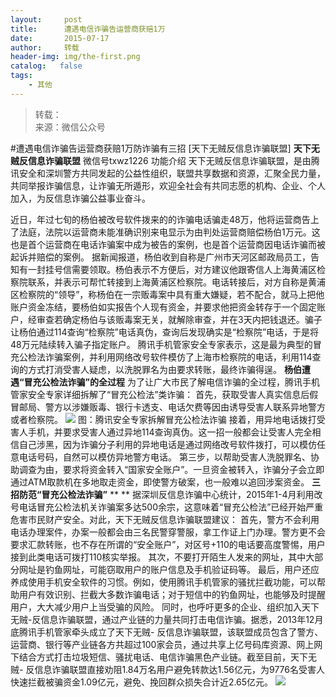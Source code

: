 ```yaml
---
layout:     post
title:      遭遇电信诈骗告运营商获赔1万
date:       2015-07-17
author:     转载
header-img: img/the-first.png
catalog:   false
tags:
    - 其他
---
```


<blockquote><p>转载：<br>
来源：微信公众号</p></blockquote>

#遭遇电信诈骗告运营商获赔1万防诈骗有三招
[天下无贼反信息诈骗联盟]
**天下无贼反信息诈骗联盟**
微信号txwz1226
功能介绍
天下无贼反信息诈骗联盟，是由腾讯安全和深圳警方共同发起的公益性组织，联盟共享数据和资源，汇聚全民力量，共同举报诈骗信息，让诈骗无所遁形，欢迎全社会有共同志愿的机构、企业、个人加入，为反信息诈骗公益事业奋斗。

近日，年过七旬的杨伯被改号软件拨来的的诈骗电话骗走48万，他将运营商告上了法庭，法院以运营商未能准确识别来电显示为由判处运营商赔偿杨伯1万元。这也是首个运营商在电话诈骗案中成为被告的案例，也是首个运营商因电话诈骗而被起诉并赔偿的案例。
据新闻报道，杨伯收到自称是广州市天河区邮政局员工，告知有一封挂号信需要领取。杨伯表示不方便后，对方建议他跟寄信人上海黄浦区检察院联系，并表示可帮忙转接到上海黄浦区检察院。电话转接后，对方自称是黄浦区检察院的“领导”，称杨伯在一宗贩毒案中具有重大嫌疑，若不配合，就马上把他账户资金冻结，要杨伯如实报告个人现有资金，并要求他把资金转存于一个固定账户，经审查若确定杨伯与该贩毒案无关，就解除审查，并在3天内把钱退还。骗子让杨伯通过114查询“检察院”电话真伪，查询后发现确实是“检察院”电话，于是将48万元陆续转入骗子指定账户。
腾讯手机管家安全专家表示，这是最为典型的冒充公检法诈骗案例，并利用网络改号软件模仿了上海市检察院的电话，利用114查询的方式打消受害人疑虑，以洗脱罪名为由要求转账，最终诈骗得逞。
**杨伯遭遇“冒充公检法诈骗”的全过程**
为了让广大市民了解电信诈骗的全过程，腾讯手机管家安全专家详细拆解了“冒充公检法”类诈骗：
首先，获取受害人真实信息后假冒邮局、警方以涉嫌贩毒、银行卡透支、电话欠费等因由诱导受害人联系异地警方或者检察院。
![]({{site.baseurl}}/postimg/3Frx8wcpibSu0J4KlYkW5zzqDZbIOk3dM1neBm3P6ZEj7EB9AGTvldXAOQUqBc8wPibczF0lo2H9JiaRyjM4z39Pg.png)
图：腾讯安全专家拆解冒充公检法诈骗
接着，用异地电话拨打受害人手机，并要求受害人通过异地114查询真伪。这一招一般都会让受害人完全相信自己涉黑，因为诈骗分子利用的异地电话是通过网络改号软件拨打，可以模仿任意电话号码，自然可以模仿异地警方电话。
第三步，以帮助受害人洗脱罪名、协助调查为由，要求将资金转入“国家安全账户”。一旦资金被转入，诈骗分子会立即通过ATM取款机在多地取走资金，即使警方破案，也一般难以追回涉案资金。
**三招防范“冒充公检法诈骗”**
**
**
据深圳反信息诈骗中心统计，2015年1-4月利用改号电话冒充公检法机关诈骗案多达500余宗，这意味着“冒充公检法”已经开始严重危害市民财产安全。对此，天下无贼反信息诈骗联盟建议：
首先，警方不会利用电话办理案件，办案一般都会由三名民警穿警服，拿工作证上门办理。警方更不会要求汇款转账，也不存在所谓的“安全账户”，对区号+110的电话要高度警惕，用户接到此类电话可拨打110核实举报。
其次，不要打开陌生人发来的网址，其中大部分网址是钓鱼网址，可能窃取用户的账户信息及手机验证码等。
最后，用户还应养成使用手机安全软件的习惯。例如，使用腾讯手机管家的骚扰拦截功能，可以帮助用户有效识别、拦截大多数诈骗电话；对于短信中的钓鱼网址，也能够及时提醒用户，大大减少用户上当受骗的风险。
同时，也呼吁更多的企业、组织加入天下无贼-反信息诈骗联盟，通过产业链的力量共同打击电信诈骗。据悉，2013年12月底腾讯手机管家牵头成立了天下无贼-
反信息诈骗联盟，该联盟成员包含了警方、运营商、银行等产业链各方共超过100家会员，通过共享上亿号码库资源、网上网下结合方式打击垃圾短信、骚扰电话、电信诈骗黑色产业链。截至目前，天下无贼-
反信息诈骗联盟直接劝阻1.84万名用户避免转款达1.56亿元，为9776名受害人快速拦截被骗资金1.09亿元，避免、挽回群众损失合计近2.65亿元。
![]({{site.baseurl}}/postimg/3Frx8wcpibStVf1GhT0vZf5KbUnx7n98ILYua6m52G9yDiaRPhNNlUNN3tabiaEtonJFIJNZ6ezSXDr3rxGdS2xgg.jpeg)
